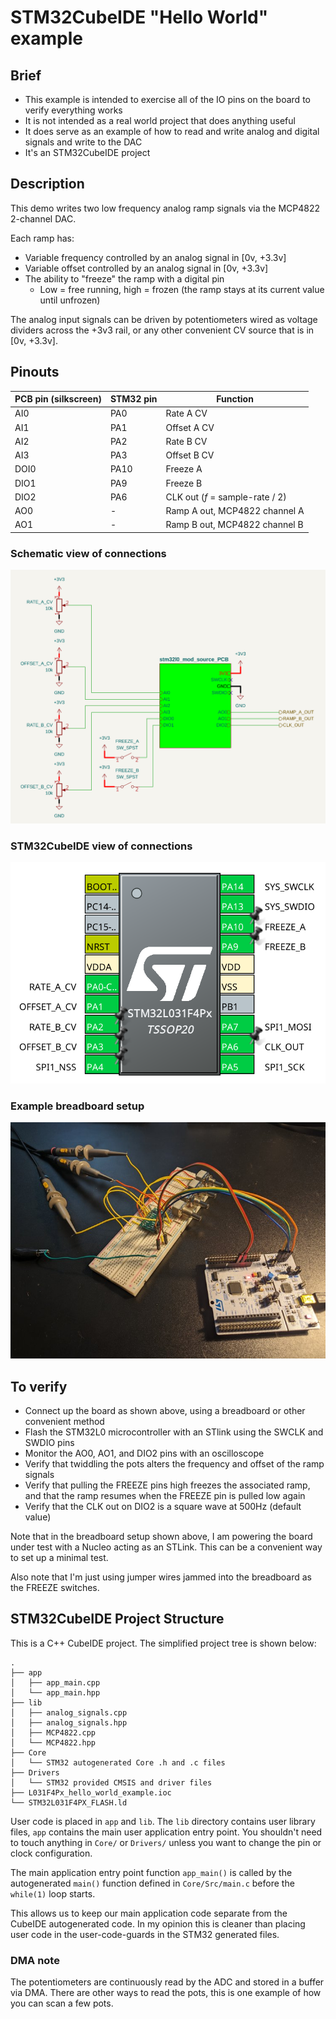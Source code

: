 # STM32CubeIDE "Hello World" example

## Brief
- This example is intended to exercise all of the IO pins on the board to verify everything works
- It is not intended as a real world project that does anything useful
- It does serve as an example of how to read and write analog and digital signals and write to the DAC
- It's an STM32CubeIDE project

## Description
This demo writes two low frequency analog ramp signals via the MCP4822 2-channel DAC.

Each ramp has:
- Variable frequency controlled by an analog signal in [0v, +3.3v]
- Variable offset controlled by an analog signal in [0v, +3.3v]
- The ability to "freeze" the ramp with a digital pin
  - Low = free running, high = frozen (the ramp stays at its current value until unfrozen)

The analog input signals can be driven by potentiometers wired as voltage dividers across the +3v3 rail, or any other convenient CV source that is in [0v, +3.3v].

## Pinouts

| PCB pin (silkscreen) | STM32 pin | Function |
|---|---|---|
| AI0 | PA0 | Rate A CV |
| AI1 | PA1 | Offset A CV |
| AI2 | PA2 | Rate B CV |
| AI3 | PA3 | Offset B CV |
| DOI0 | PA10 | Freeze A |
| DIO1 | PA9 | Freeze B |
| DIO2 | PA6 | CLK out (*f* = sample-rate / 2) |
| AO0 | - | Ramp A out, MCP4822 channel A |
| AO1 | - | Ramp B out, MCP4822 channel B |

### Schematic view of connections
![](./img/pcb_connections_schem_view.png)

### STM32CubeIDE view of connections
![](./img/cubeIDE_pinout.png)

### Example breadboard setup
![](./img/breadboard_setup.jpg)

## To verify
- Connect up the board as shown above, using a breadboard or other convenient method
- Flash the STM32L0 microcontroller with an STlink using the SWCLK and SWDIO pins
- Monitor the AO0, AO1, and DIO2 pins with an oscilloscope
- Verify that twiddling the pots alters the frequency and offset of the ramp signals
- Verify that pulling the FREEZE pins high freezes the associated ramp, and that the ramp resumes when the FREEZE pin is pulled low again 
- Verify that the CLK out on DIO2 is a square wave at 500Hz (default value)

Note that in the breadboard setup shown above, I am powering the board under test with a Nucleo acting as an STLink. This can be a convenient way to set up a minimal test.

Also note that I'm just using jumper wires jammed into the breadboard as the FREEZE switches.

## STM32CubeIDE Project Structure
This is a C++ CubeIDE project. The simplified project tree is shown below:

```
.
├── app
│   ├── app_main.cpp
│   └── app_main.hpp
├── lib
│   ├── analog_signals.cpp
│   ├── analog_signals.hpp
│   ├── MCP4822.cpp
│   └── MCP4822.hpp
├── Core
│   └── STM32 autogenerated Core .h and .c files
├── Drivers
│   └── STM32 provided CMSIS and driver files
├── L031F4Px_hello_world_example.ioc
└── STM32L031F4PX_FLASH.ld
```
User code is placed in `app` and `lib`. The `lib` directory contains user library files, `app` contains the main user application entry point. You shouldn't need to touch anything in `Core/` or `Drivers/` unless you want to change the pin or clock configuration.

The main application entry point function `app_main()` is called by the autogenerated `main()` function defined in `Core/Src/main.c` before the `while(1)` loop starts.

This allows us to keep our main application code separate from the CubeIDE autogenerated code. In my opinion this is cleaner than placing user code in the user-code-guards in the STM32 generated files.

### DMA note
The potentiometers are continuously read by the ADC and stored in a buffer via DMA. There are other ways to read the pots, this is one example of how you can scan a few pots.
